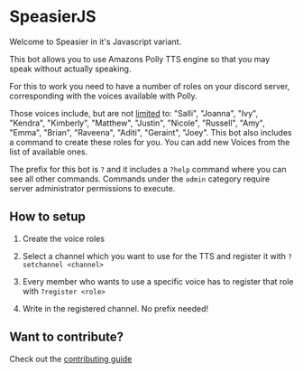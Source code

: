 # SpeasierJS

Welcome to Speasier in it's Javascript variant. 

This bot allows you to use Amazons Polly TTS engine so that you may speak without actually speaking.

For this to work you need to have a number of roles on your discord server, corresponding with the voices available with Polly.

Those voices include, but are not [limited](https://docs.aws.amazon.com/polly/latest/dg/voicelist.html) to: "Salli", "Joanna", "Ivy", "Kendra", "Kimberly", "Matthew", "Justin", "Nicole", "Russell", "Amy", "Emma", "Brian", "Raveena", "Aditi", "Geraint", "Joey". This bot also includes a command to create these roles for you. You can add new Voices from the list of available ones.

The prefix for this bot is `?` and it includes a `?help` command where you can see all other commands. Commands under the `admin` category require server administrator permissions to execute.

## How to setup

1. Create the voice roles

2. Select a channel which you want to use for the TTS and register it with `?setchannel <channel>`

3. Every member who wants to use a specific voice has to register that role with `?register <role>`

4. Write in the registered channel. No prefix needed!

## Want to contribute?

Check out the [contributing guide][contributing]

[contributing]: CONTRIBUTING.md